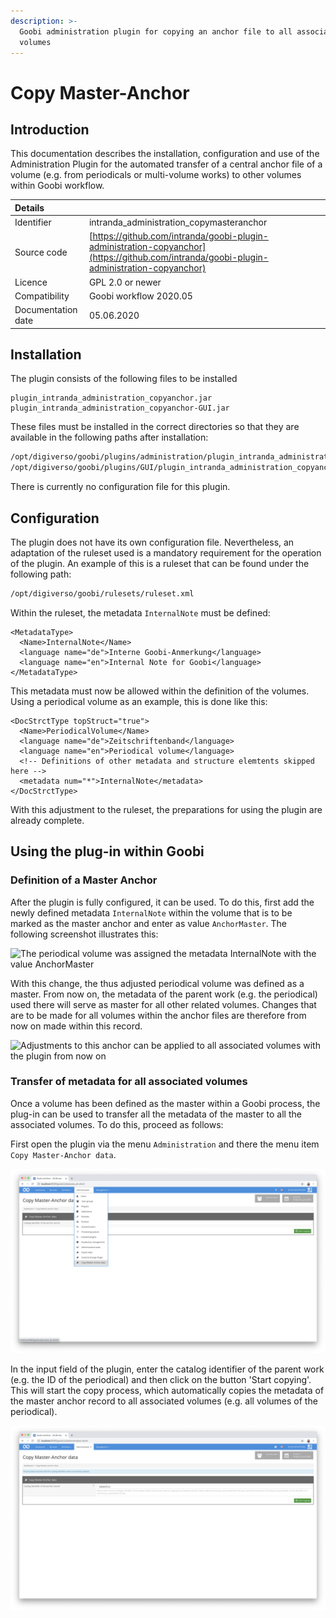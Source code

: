 ```yaml
---
description: >-
  Goobi administration plugin for copying an anchor file to all associated
  volumes
---
```


# Copy Master-Anchor

## Introduction

This documentation describes the installation, configuration and use of the Administration Plugin for the automated transfer of a central anchor file of a volume \(e.g. from periodicals or multi-volume works\) to other volumes within Goobi workflow.

| Details |  |
| :--- | :--- |
| Identifier | intranda\_administration\_copymasteranchor |
| Source code | [https://github.com/intranda/goobi-plugin-administration-copyanchor](https://github.com/intranda/goobi-plugin-administration-copyanchor) |
| Licence | GPL 2.0 or newer |
| Compatibility | Goobi workflow 2020.05 |
| Documentation date | 05.06.2020 |

## Installation

The plugin consists of the following files to be installed

```text
plugin_intranda_administration_copyanchor.jar
plugin_intranda_administration_copyanchor-GUI.jar
```

These files must be installed in the correct directories so that they are available in the following paths after installation:

```bash
/opt/digiverso/goobi/plugins/administration/plugin_intranda_administration_copyanchor.jar
/opt/digiverso/goobi/plugins/GUI/plugin_intranda_administration_copyanchor-GUI.jar
```

There is currently no configuration file for this plugin.

## Configuration

The plugin does not have its own configuration file. Nevertheless, an adaptation of the ruleset used is a mandatory requirement for the operation of the plugin. An example of this is a ruleset that can be found under the following path:

```bash
/opt/digiverso/goobi/rulesets/ruleset.xml
```

Within the ruleset, the metadata `InternalNote` must be defined:

```markup
<MetadataType>
  <Name>InternalNote</Name>
  <language name="de">Interne Goobi-Anmerkung</language>
  <language name="en">Internal Note for Goobi</language>
</MetadataType>
```

This metadata must now be allowed within the definition of the volumes. Using a periodical volume as an example, this is done like this:

```markup
<DocStrctType topStruct="true">
  <Name>PeriodicalVolume</Name>
  <language name="de">Zeitschriftenband</language>
  <language name="en">Periodical volume</language>
  <!-- Definitions of other metadata and structure elemtents skipped here -->
  <metadata num="*">InternalNote</metadata>
</DocStrctType>
```

With this adjustment to the ruleset, the preparations for using the plugin are already complete.

## Using the plug-in within Goobi

### Definition of a Master Anchor

After the plugin is fully configured, it can be used. To do this, first add the newly defined metadata `InternalNote` within the volume that is to be marked as the master anchor and enter as value `AnchorMaster`. The following screenshot illustrates this:

![The periodical volume was assigned the metadata InternalNote with the value AnchorMaster](../.gitbook/assets/intranda_administration_copy_anchor_01.png)

With this change, the thus adjusted periodical volume was defined as a master. From now on, the metadata of the parent work \(e.g. the periodical\) used there will serve as master for all other related volumes. Changes that are to be made for all volumes within the anchor files are therefore from now on made within this record.

![Adjustments to this anchor can be applied to all associated volumes with the plugin from now on](../.gitbook/assets/intranda_administration_copy_anchor_02.png)

### Transfer of metadata for all associated volumes

Once a volume has been defined as the master within a Goobi process, the plug-in can be used to transfer all the metadata of the master to all the associated volumes. To do this, proceed as follows:

First open the plugin via the menu `Administration` and there the menu item `Copy Master-Anchor data`.

![Open the plugin via the Administration menu](../.gitbook/assets/intranda_administration_copy_anchor_03.png)

In the input field of the plugin, enter the catalog identifier of the parent work \(e.g. the ID of the periodical\) and then click on the button 'Start copying'. This will start the copy process, which automatically copies the metadata of the master anchor record to all associated volumes \(e.g. all volumes of the periodical\).

![Performing the copy operation](../.gitbook/assets/intranda_administration_copy_anchor_04.png)
